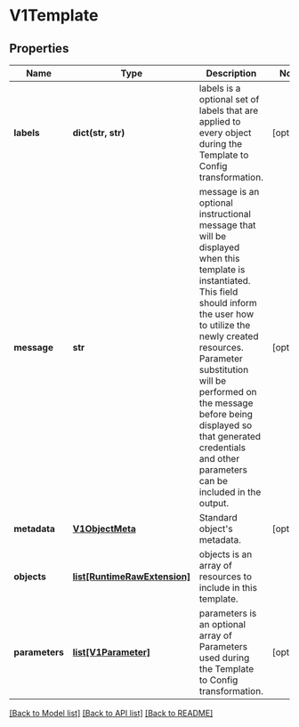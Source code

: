 # V1Template

## Properties
Name | Type | Description | Notes
------------ | ------------- | ------------- | -------------
**labels** | **dict(str, str)** | labels is a optional set of labels that are applied to every object during the Template to Config transformation. | [optional] 
**message** | **str** | message is an optional instructional message that will be displayed when this template is instantiated. This field should inform the user how to utilize the newly created resources. Parameter substitution will be performed on the message before being displayed so that generated credentials and other parameters can be included in the output. | [optional] 
**metadata** | [**V1ObjectMeta**](V1ObjectMeta.md) | Standard object&#39;s metadata. | [optional] 
**objects** | [**list[RuntimeRawExtension]**](RuntimeRawExtension.md) | objects is an array of resources to include in this template. | 
**parameters** | [**list[V1Parameter]**](V1Parameter.md) | parameters is an optional array of Parameters used during the Template to Config transformation. | [optional] 

[[Back to Model list]](../README.md#documentation-for-models) [[Back to API list]](../README.md#documentation-for-api-endpoints) [[Back to README]](../README.md)


